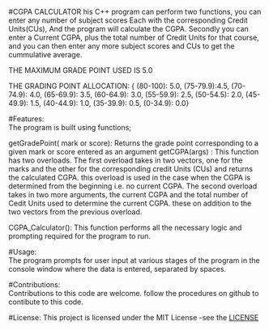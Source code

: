 #CGPA CALCULATOR
his C++ program can perform two functions, you can enter any number of subject scores
Each with the corresponding Credit Units(CUs), And the program will calculate the CGPA.
Secondly you can enter a Current CGPA, plus the total number of Credit Units for that course,
and you can then enter any more subject scores and CUs to get the cummulative average.

THE MAXIMUM GRADE POINT USED IS 5.0

THE GRADING POINT ALLOCATION: { (80-100): 5.0, (75-79.9):4.5, (70-74.9): 4.0, (65-69.9): 3.5,
                                (60-64.9): 3.0, (55-59.9): 2.5, (50-54.5): 2.0,  (45-49.9): 1.5, 
                                (40-44.9): 1.0, (35-39.9): 0.5, (0-34.9): 0.0}


#Features:   
The program is built using functions;

getGradePoint( mark or score): Returns the grade point corresponding to a given mark or score entered as an argument
getCGPA(args) : This function has two overloads.
                The first overload takes in two vectors, one for the marks and the other 
                for the corresponding credit Units (CUs) and returns the calculated CGPA. this overload is used in the                             case when the CGPA is determined from the beginning i.e. no current CGPA.
                The second overload takes in two more arguments, the current CGPA and the total number of Cedit Units                              used to determine the current CGPA. these on addition to the two vectors from the previous overload.

CGPA_Calculator():  This function performs all the necessary logic and prompting required for the program
                    to run.


#Usage:  
The program prompts for user input at various stages of the program in the console window where the data is 
entered, separated by spaces.


#Contributions:  
Contributions to this code are welcome. follow the procedures on github to contibute to this code.

#License: 
This project is licensed under the MIT License -see the [LICENSE](LICENSE)

